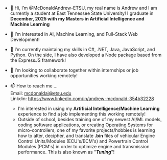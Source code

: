 - 👋 Hi, I’m @McDonaldAndrew-ETSU, my real name is Andrew and I am currently a student at East Tennessee State University! I graduate in **December, 2025 with my Masters in Artificial Intelligence and Machine Learning**
- 👀 I’m interested in AI, Machine Learning, and Full-Stack Web Development!
- 🌱 I’m currently maintaing my skills in C#, .NET, Java, JavaScript, and Python. On the side, I have also developed a Node package based from the ExpressJS framework!
- 💞️ I’m looking to collaborate together within internships or job opportunities working remotely!
- 📫 How to reach me ...  
Email: mcdonaldai@etsu.edu    
Linkdin: https://www.linkedin.com/in/andrew-mcdonald-354b32228

   - I'm interested in using my **Artificial Intelligence/Machine Learning** experience to find a job implementing this working remotely!
   - Outside of school, besides training one of my newest AI/ML models, coding software applications, or creating Operating Systems for micro-controllers, one of my favorite projects/hobbies is learning how to alter, decipher, and translate **.bin** files of vehicular Engine Control Units/Modules (ECU's/ECM's) and Powertrain Control Modules (PCM's) in order to optimize engine and transmission performance.  This is also known as "***Tuning***"!

<!---
McDonaldAndrew-ETSU/McDonaldAndrew-ETSU is a ✨ special ✨ repository because its `README.md` (this file) appears on your GitHub profile.
You can click the Preview link to take a look at your changes.
--->
